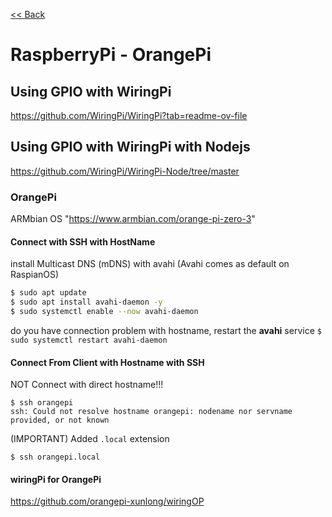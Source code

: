 [<< Back](README.md)

# RaspberryPi - OrangePi

## Using GPIO with WiringPi
https://github.com/WiringPi/WiringPi?tab=readme-ov-file

## Using GPIO with WiringPi with Nodejs
https://github.com/WiringPi/WiringPi-Node/tree/master

### OrangePi
ARMbian OS "https://www.armbian.com/orange-pi-zero-3"

#### Connect with SSH with HostName
install Multicast DNS (mDNS) with avahi (Avahi comes as default on RaspianOS)
```bash
$ sudo apt update
$ sudo apt install avahi-daemon -y
$ sudo systemctl enable --now avahi-daemon
```

do you have connection problem with hostname, restart the **avahi** service ```$ sudo systemctl restart avahi-daemon ```

#### Connect From Client with Hostname with SSH
NOT Connect with direct hostname!!!

```
$ ssh orangepi
ssh: Could not resolve hostname orangepi: nodename nor servname provided, or not known
```

(IMPORTANT) Added ```.local``` extension

```$ ssh orangepi.local```

#### wiringPi for OrangePi
https://github.com/orangepi-xunlong/wiringOP
